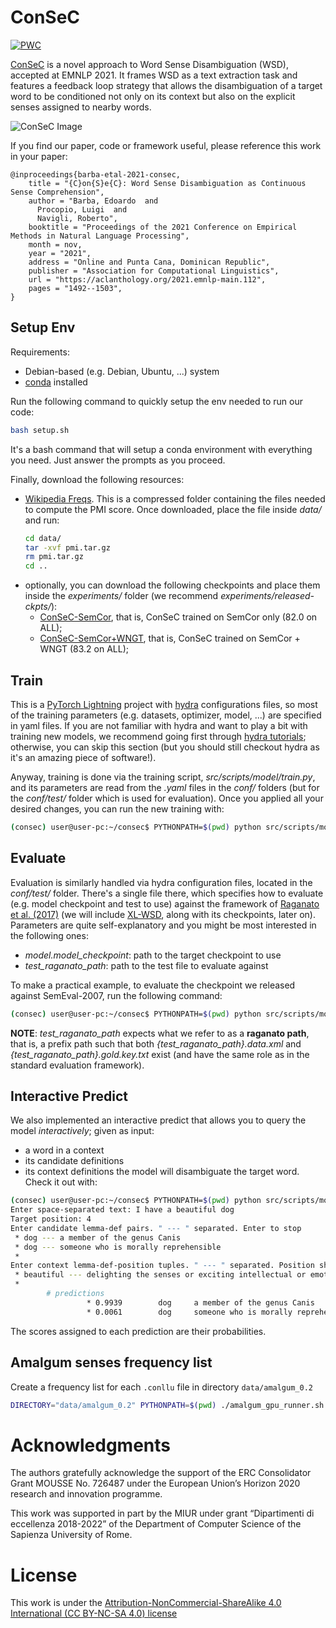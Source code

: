 # ConSeC

[![PWC](https://img.shields.io/endpoint.svg?url=https://paperswithcode.com/badge/consec-word-sense-disambiguation-as/word-sense-disambiguation-on-supervised)](https://paperswithcode.com/sota/word-sense-disambiguation-on-supervised?p=consec-word-sense-disambiguation-as)

[ConSeC](https://aclanthology.org/2021.emnlp-main.112/) is a novel approach to Word Sense Disambiguation (WSD), accepted at EMNLP 2021. It frames WSD as a text extraction task and features a feedback loop strategy that allows the disambiguation of a target word to be conditioned not only on its context but also on the explicit senses assigned to nearby words.

![ConSeC Image](data/repo-assets/consec.png)

If you find our paper, code or framework useful, please reference this work in your paper:

```
@inproceedings{barba-etal-2021-consec,
    title = "{C}on{S}e{C}: Word Sense Disambiguation as Continuous Sense Comprehension",
    author = "Barba, Edoardo  and
      Procopio, Luigi  and
      Navigli, Roberto",
    booktitle = "Proceedings of the 2021 Conference on Empirical Methods in Natural Language Processing",
    month = nov,
    year = "2021",
    address = "Online and Punta Cana, Dominican Republic",
    publisher = "Association for Computational Linguistics",
    url = "https://aclanthology.org/2021.emnlp-main.112",
    pages = "1492--1503",
}
```

## Setup Env

Requirements:
* Debian-based (e.g. Debian, Ubuntu, ...) system 
* [conda](https://docs.conda.io/en/latest/) installed

Run the following command to quickly setup the env needed to run our code:
```bash
bash setup.sh
```

It's a bash command that will setup a conda environment with everything you need. Just answer the prompts as you proceed.

Finally, download the following resources:
* [Wikipedia Freqs](https://drive.google.com/file/d/1WqNKZZFXM1xrVlDUOFSwMBINJGFlbM_l/view?usp=sharing). This is a compressed
  folder containing the files needed to compute the PMI score. Once downloaded, place the file inside *data/* and run:
  ```bash
  cd data/
  tar -xvf pmi.tar.gz
  rm pmi.tar.gz
  cd ..
  ```
* optionally, you can download the following checkpoints and place them inside the *experiments/* folder (we recommend *experiments/released-ckpts/*):
  * [ConSeC-SemCor](https://drive.google.com/file/d/15__onFMnfGKKyulFxQLStUxdNKiqq-Rn/view?usp=sharing), that is, ConSeC trained on SemCor only (82.0 on ALL);
  * [ConSeC-SemCor+WNGT](https://drive.google.com/file/d/1dwzQ7QDwe8hH4pGBBe-5g4N_BI2eLDfA/view?usp=sharing), that is, ConSeC trained on SemCor + WNGT (83.2 on ALL);

## Train

This is a [PyTorch Lightning](https://www.pytorchlightning.ai/) project with [hydra](https://hydra.cc/) configurations files,
so most of the training parameters (e.g. datasets, optimizer, model, ...) are specified in yaml files. If you are
not familiar with hydra and want to play a bit with training new models, we recommend going first through
[hydra tutorials](https://hydra.cc/docs/tutorials/intro); otherwise, you can skip this section (but you should still checkout
hydra as it's an amazing piece of software!).

Anyway, training is done via the training script, *src/scripts/model/train.py*, and its parameters are read from the *.yaml* files in the *conf/* 
folders (but for the *conf/test/* folder which is used for evaluation). Once you applied all your desired changes, you can
run the new training with:
```bash
(consec) user@user-pc:~/consec$ PYTHONPATH=$(pwd) python src/scripts/model/train.py
```

## Evaluate

Evaluation is similarly handled via hydra configuration files, located in the *conf/test/* folder. There's a single file
there, which specifies how to evaluate (e.g. model checkpoint and test to use) against the framework of 
[Raganato et al. (2017)](https://www.aclweb.org/anthology/E17-1010.pdf) (we will include [XL-WSD](https://sapienzanlp.github.io/xl-wsd/), along with its checkpoints, later on). 
Parameters are quite self-explanatory and you might be most interested in the following ones:
* *model.model_checkpoint*: path to the target checkpoint to use
* *test_raganato_path*: path to the test file to evaluate against

To make a practical example, to evaluate the checkpoint we released against SemEval-2007, run the following command:
```bash
(consec) user@user-pc:~/consec$ PYTHONPATH=$(pwd) python src/scripts/model/raganato_evaluate.py model.model_checkpoint=experiments/released-ckpts/consec_semcor_normal_best.ckpt test_raganato_path=data/WSD_Evaluation_Framework/Evaluation_Datasets/semeval2007/semeval2007
```

**NOTE**: *test_raganato_path* expects what we refer to as a **raganato path**, that is, a prefix path such that both 
*{test_raganato_path}.data.xml* and *{test_raganato_path}.gold.key.txt* exist (and have the same role as in the standard
evaluation framework).

## Interactive Predict

We also implemented an interactive predict that allows you to query the model *interactively*; given as input:
* a word in a context
* its candidate definitions
* its context definitions
the model will disambiguate the target word. Check it out with:
```bash
(consec) user@user-pc:~/consec$ PYTHONPATH=$(pwd) python src/scripts/model/predict.py experiments/released-ckpts/consec_semcor_normal_best.ckpt -t
Enter space-separated text: I have a beautiful dog
Target position: 4
Enter candidate lemma-def pairs. " --- " separated. Enter to stop
 * dog --- a member of the genus Canis
 * dog --- someone who is morally reprehensible
 * 
Enter context lemma-def-position tuples. " --- " separated. Position should be token position in space-separated input. Enter to stop
 * beautiful --- delighting the senses or exciting intellectual or emotional admiration --- 3
 * 
        # predictions
                 * 0.9939        dog     a member of the genus Canis 
                 * 0.0061        dog     someone who is morally reprehensible 
```
The scores assigned to each prediction are their probabilities.

## Amalgum senses frequency list
Create a frequency list for each `.conllu` file in directory `data/amalgum_0.2`
```bash
DIRECTORY="data/amalgum_0.2" PYTHONPATH=$(pwd) ./amalgum_gpu_runner.sh
```

# Acknowledgments

The authors gratefully acknowledge the support of the ERC Consolidator Grant MOUSSE No. 726487 under the European Union’s Horizon 2020 research and innovation programme.

This work was supported in part by the MIUR under grant “Dipartimenti di eccellenza 2018-2022” of the Department of Computer Science of the Sapienza University of Rome.

# License

This work is under the [Attribution-NonCommercial-ShareAlike 4.0 International (CC BY-NC-SA 4.0) license](https://creativecommons.org/licenses/by-nc-sa/4.0/)
